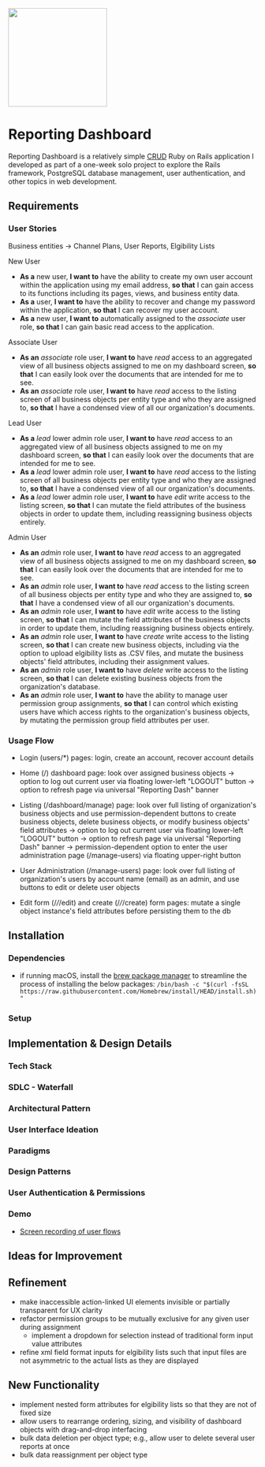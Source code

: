 <img src="rd-logo" width="200"/>

# Reporting Dashboard

Reporting Dashboard is a relatively simple [CRUD](https://en.wikipedia.org/wiki/Create,_read,_update_and_delete) Ruby on Rails application I developed as part of a one-week solo project to explore the Rails framework, PostgreSQL database management, user authentication, and other topics in web development. 

## Requirements

### User Stories

Business entities → Channel Plans, User Reports, Elgibility Lists

New User

- __As a__ new user, __I want to__ have the ability to create my own user account within the application using my email address, __so that__ I can gain access to its functions including its pages, views, and business entity data.
- __As a__ user, __I want to__ have the ability to recover and change my password within the application, __so that__ I can recover my user account.
- __As a__ new user, __I want to__ automatically assigned to the *associate* user role, __so that__ I can gain basic read access to the application.

Associate User

- __As an__ *associate* role user, __I want to__ have *read* access to an aggregated view of all business objects assigned to me on my dashboard screen, __so that__ I can easily look over the documents that are intended for me to see.
- __As an__ *associate* role user, __I want to__ have *read* access to the listing screen of all business objects per entity type and who they are assigned to, __so that__ I have a condensed view of all our organization's documents.

Lead User

- __As a__ *lead* lower admin role user, __I want to__ have *read* access to an aggregated view of all business objects assigned to me on my dashboard screen, __so that__ I can easily look over the documents that are intended for me to see.
- __As a__ *lead* lower admin role user, __I want to__ have *read* access to the listing screen of all business objects per entity type and who they are assigned to, __so that__ I have a condensed view of all our organization's documents.
- __As a__ *lead* lower admin role user, __I want to__ have *edit* write access to the listing screen, __so that__ I can mutate the field attributes of the business objects in order to update them, including reassigning business objects entirely.

Admin User

- __As an__ *admin* role user, __I want to__ have *read* access to an aggregated view of all business objects assigned to me on my dashboard screen, __so that__ I can easily look over the documents that are intended for me to see.
- __As an__ *admin* role user, __I want to__ have *read* access to the listing screen of all business objects per entity type and who they are assigned to, __so that__ I have a condensed view of all our organization's documents.
- __As an__ *admin* role user, __I want to__ have *edit* write access to the listing screen, __so that__ I can mutate the field attributes of the business objects in order to update them, including reassigning business objects entirely.
- __As an__ *admin* role user, __I want to__ have *create* write access to the listing screen, __so that__ I can create new business objects, including via the option to upload elgibility lists as .CSV files, and mutate the business objects' field attributes, including their assignment values.
- __As an__ *admin* role user, __I want to__ have *delete* write access to the listing screen, __so that__ I can delete existing business objects from the organization's database.
- __As an__ *admin* role user, __I want to__ have the ability to manage user permission group assignments, __so that__ I can control which existing users have which access rights to the organization's business objects, by mutating the permission group field attributes per user.

### Usage Flow

- Login (users/*) pages: login, create an account, recover account details

- Home (/) dashboard page: look over assigned business objects 
  → option to log out current user via floating lower-left "LOGOUT" button
  → option to refresh page via universal "Reporting Dash" banner
  
- Listing (/dashboard/manage) page: look over full listing of organization's business objects and use permission-dependent buttons to create business objects, delete business objects, or modify business objects' field attributes
  → option to log out current user via floating lower-left "LOGOUT" button
  → option to refresh page via universal "Reporting Dash" banner
  → permission-dependent option to enter the user administration page (/manage-users) via floating upper-right button 
  
- User Administration (/manage-users) page: look over full listing of organization's users by account name (email) as an admin, and use buttons to edit or delete user objects

- Edit form (/*/*/edit) and create (/*/*/create) form pages: mutate a single object instance's field attributes before persisting them to the db

## Installation

### Dependencies

- if running macOS, install the [brew package manager](https://brew.sh) to streamline the process of installing the below packages: `/bin/bash -c "$(curl -fsSL https://raw.githubusercontent.com/Homebrew/install/HEAD/install.sh)"`


### Setup

## Implementation & Design Details

### Tech Stack

### SDLC - Waterfall

### Architectural Pattern

### User Interface Ideation

### Paradigms

### Design Patterns

### User Authentication & Permissions

### Demo

- [Screen recording of user flows]()

## Ideas for Improvement

## Refinement

- make inaccessible action-linked UI elements invisible or partially transparent for UX clarity
- refactor permission groups to be mutually exclusive for any given user during assignment
  - implement a dropdown for selection instead of traditional form input value attributes
- refine xml field format inputs for elgibility lists such that input files are not asymmetric to the actual lists as they are displayed

## New Functionality

- implement nested form attributes for elgibility lists so that they are not of fixed size
- allow users to rearrange ordering, sizing, and visibility of dashboard objects with drag-and-drop interfacing
- bulk data deletion per object type; e.g., allow user to delete several user reports at once
- bulk data reassignment per object type
